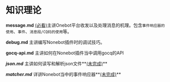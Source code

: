 # 知识理论

**message.md** <u>(必看)</u>主讲Onebot平台收发以及处理消息的机理。包含`事件响应器的使用`、`事件`、`消息段/CQ码的使用`等。

**debug.md** 主讲编写Nonebot插件时的调试技巧。

**gocq-api.md** 主讲如何在Nonebot插件当中调用gocq的API

***json.md*** 主讲如何读写和解析json文件**<u>(未完成)</u>**

***matcher.md*** 详讲Nonebot当中的事件响应器**<u>(未完成)</u>**